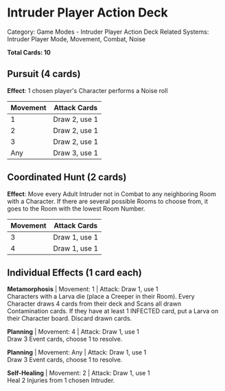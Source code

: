 # Intruder Player Action Deck

Category: Game Modes - Intruder Player Action Deck
Related Systems: Intruder Player Mode, Movement, Combat, Noise

**Total Cards: 10**

## Pursuit (4 cards)

**Effect**: 1 chosen player's Character performs a Noise roll

| Movement | Attack Cards  |
| -------- | ------------- |
| 1        | Draw 2, use 1 |
| 2        | Draw 2, use 1 |
| 3        | Draw 2, use 1 |
| Any      | Draw 3, use 1 |

## Coordinated Hunt (2 cards)

**Effect**: Move every Adult Intruder not in Combat to any neighboring Room with a Character. If there are several possible Rooms to choose from, it goes to the Room with the lowest Room Number.

| Movement | Attack Cards  |
| -------- | ------------- |
| 3        | Draw 1, use 1 |
| 4        | Draw 1, use 1 |

## Individual Effects (1 card each)

**Metamorphosis** | Movement: 1 | Attack: Draw 1, use 1  
Characters with a Larva die (place a Creeper in their Room). Every Character draws 4 cards from their deck and Scans all drawn Contamination cards. If they have at least 1 INFECTED card, put a Larva on their Character board. Discard drawn cards.

**Planning** | Movement: 4 | Attack: Draw 1, use 1  
Draw 3 Event cards, choose 1 to resolve.

**Planning** | Movement: Any | Attack: Draw 1, use 1  
Draw 3 Event cards, choose 1 to resolve.

**Self-Healing** | Movement: 2 | Attack: Draw 1, use 1  
Heal 2 Injuries from 1 chosen Intruder.
